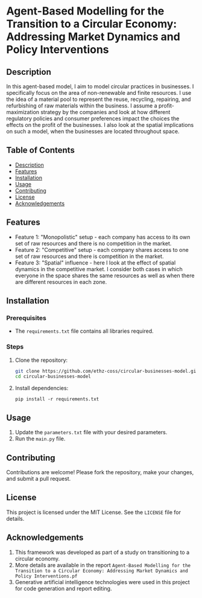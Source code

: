 

# Agent-Based Modelling for the Transition to a Circular Economy: Addressing Market Dynamics and Policy Interventions

## Description

In this agent-based model, I aim to model circular practices in businesses. I specifically focus on the area of non-renewable and finite resources. I use the idea of a material pool to represent the reuse, recycling, repairing, and refurbishing of raw materials within the business. I assume a profit-maximization strategy by the companies and look at how different regulatory policies and consumer preferences impact the choices the effects on the profit of the businesses. I also look at the spatial implications on such a model, when the businesses are located throughout space. 

## Table of Contents

- [Description](#description)
- [Features](#features)
- [Installation](#installation)
- [Usage](#usage)
- [Contributing](#contributing)
- [License](#license)
- [Acknowledgements](#acknowledgements)

## Features

- Feature 1: "Monopolistic" setup - each company has access to its own set of raw resources and there is no competition in the market.
- Feature 2: "Competitive" setup - each company shares access to one set of raw resources and there is competition in the market.
- Feature 3: "Spatial" influence - here I look at the effect of spatial dynamics in the competitive market. I consider both cases in which everyone in the space shares the same resources as well as when there are different resources in each zone.

## Installation

### Prerequisites

- The `requirements.txt` file contains all libraries required.

### Steps

1. Clone the repository:
   ```bash
   git clone https://github.com/ethz-coss/circular-businesses-model.git
   cd circular-businesses-model
   ```
2. Install dependencies:
   ```
   pip install -r requirements.txt
   ```

## Usage

1. Update the `parameters.txt` file with your desired parameters.
2. Run the `main.py` file.

## Contributing

Contributions are welcome! Please fork the repository, make your changes, and submit a pull request.

## License

This project is licensed under the MIT License. See the `LICENSE` file for details.

## Acknowledgements

1. This framework was developed as part of a study on transitioning to a circular economy.
2. More details are available in the report `Agent-Based Modelling for the Transition to a Circular Economy: Addressing Market Dynamics and Policy Interventions.pf`
3. Generative artificial intelligence technologies were used in this project for code generation and report editing.

